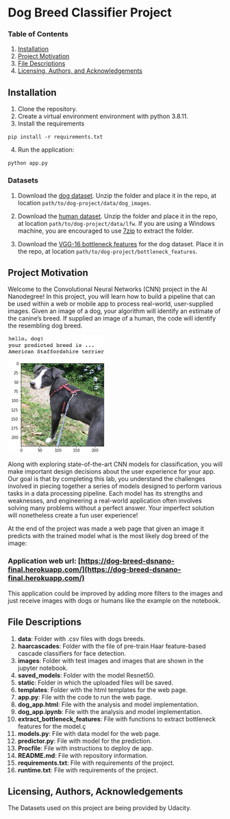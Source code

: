 [//]: # (Image References)

[image1]: ./images/sample_dog_output.png "Sample Output"

# Dog Breed Classifier Project

### Table of Contents

1. [Installation](#installation)
2. [Project Motivation](#motivation)
3. [File Descriptions](#files)
4. [Licensing, Authors, and Acknowledgements](#licensing)

## Installation<a name="installation"></a>
1. Clone the repository.
2. Create a virtual environment environment with python 3.8.11.
3. Install the requirements
```
pip install -r requirements.txt
```
4. Run the application:
```
python app.py
```
### Datasets
1. Download the [dog dataset](https://s3-us-west-1.amazonaws.com/udacity-aind/dog-project/dogImages.zip).  Unzip the folder and place it in the repo, at location `path/to/dog-project/data/dog_images`. 

2. Download the [human dataset](https://s3-us-west-1.amazonaws.com/udacity-aind/dog-project/lfw.zip).  Unzip the folder and place it in the repo, at location `path/to/dog-project/data/lfw`.  If you are using a Windows machine, you are encouraged to use [7zip](http://www.7-zip.org/) to extract the folder. 

3. Download the [VGG-16 bottleneck features](https://s3-us-west-1.amazonaws.com/udacity-aind/dog-project/DogVGG16Data.npz) for the dog dataset.  Place it in the repo, at location `path/to/dog-project/bottleneck_features`.

## Project Motivation <a name="motivation"></a>
Welcome to the Convolutional Neural Networks (CNN) project in the AI Nanodegree! In this project, you will learn how to build a pipeline that can be used within a web or mobile app to process real-world, user-supplied images.  Given an image of a dog, your algorithm will identify an estimate of the canine’s breed.  If supplied an image of a human, the code will identify the resembling dog breed.  

![Sample Output][image1]

Along with exploring state-of-the-art CNN models for classification, you will make important design decisions about the user experience for your app.  Our goal is that by completing this lab, you understand the challenges involved in piecing together a series of models designed to perform various tasks in a data processing pipeline.  Each model has its strengths and weaknesses, and engineering a real-world application often involves solving many problems without a perfect answer.  Your imperfect solution will nonetheless create a fun user experience!

At the end of the project was made a web page that given an image it predicts with the trained model what is the most likely dog breed of the image:

### Application web url: [https://dog-breed-dsnano-final.herokuapp.com/](https://dog-breed-dsnano-final.herokuapp.com/)

This application could be improved by adding more filters to the images and just receive images with dogs or humans like the example on the notebook.
## File Descriptions<a name="files"></a>

1. **data**: Folder with .csv files with dogs breeds.
2. **haarcascades**: Folder with the file of pre-train Haar feature-based cascade classifiers for face detection.
3. **images**: Folder with test images and images that are shown in the jupyter notebook.
4. **saved_models**: Folder with the model Resnet50.
5. **static**: Folder in which the uploaded files will be saved.
6. **templates**: Folder with the html templates for the web page.
7. **app.py**: File with the code to run the web page.
8. **dog_app.html**: File with the analysis and model implementation.
9. **dog_app.ipynb**: File with the analysis and model implementation.
10. **extract_bottleneck_features**: File with functions to extract bottleneck features for the model.ç
11. **models.py**: File with data model for the web page.
12. **predictor.py**: File with model for the prediction.
13. **Procfile**: File with instructions to deploy de app.
14. **README.md**: File with repository information.
15. **requirements.txt**: File with requirements of the project.
16. **runtime.txt**: File with requirements of the project.

## Licensing, Authors, Acknowledgements<a name="licensing"></a>

The Datasets used on this project are being provided by Udacity.